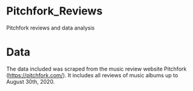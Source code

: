 # Pitchfork_Reviews
Pitchfork reviews and data analysis

# Data
The data included was scraped from the music review website Pitchfork (https://pitchfork.com/). It includes all reviews of music albums up to August 30th, 2020.
